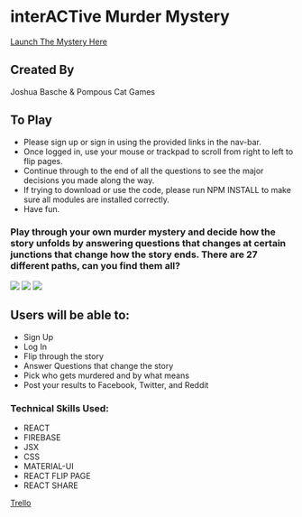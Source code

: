 # interACTive Murder Mystery

[Launch The Mystery Here](https://interactive-theatrical-app.firebaseapp.com/)

## Created By

Joshua Basche & Pompous Cat Games

## To Play

- Please sign up or sign in using the provided links in the nav-bar.
- Once logged in, use your mouse or trackpad to scroll from right to left to flip pages.
- Continue through to the end of all the questions to see the major decisions you made along the way.
- If trying to download or use the code, please run NPM INSTALL to make sure all modules are installed correctly.
- Have fun.

### Play through your own murder mystery and decide how the story unfolds by answering questions that changes at certain junctions that change how the story ends. There are 27 different paths, can you find them all?

![](https://i.imgur.com/XWiw0AX.png)
![](https://i.imgur.com/nhVeYOG.png)
![](https://i.imgur.com/2liKFfY.png)

## Users will be able to:
- Sign Up
- Log In
- Flip through the story
- Answer Questions that change the story
- Pick who gets murdered and by what means
- Post your results to Facebook, Twitter, and Reddit

### Technical Skills Used:
- REACT
- FIREBASE
- JSX
- CSS
- MATERIAL-UI
- REACT FLIP PAGE
- REACT SHARE

[Trello](https://trello.com/b/xd2gUV3n/interactive-theater-project)
